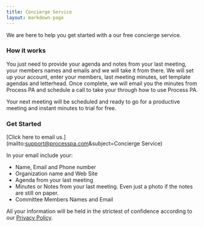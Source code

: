 ```yaml
---
title: Concierge Service
layout: markdown-page
---
```

We are here to help you get started with a our free concierge service.

### How it works

You just need to provide your agenda and notes from your last meeting, your members names and emails and we will take it from there. We will set up your account, enter your members, last meeting minutes, set template agendas and letterhead. Once complete, we will email you the minutes from Process PA and schedule a call to take your through how to use Process PA.

Your next meeting will be scheduled and ready to go for a productive meeting and instant minutes to trial for free.

### Get Started

[Click here to email us.](mailto:support@processpa.com&subject=Concierge Service)

In your email include your:

  * Name, Email and Phone number
  * Organization name and Web Site
  * Agenda from your last meeting
  * Minutes or Notes from your last meeting. Even just a photo if the notes are still on paper.
  * Committee Members Names and Email

All your information will be held in the strictest of confidence according to our [Privacy Policy](http://processpa.com/privacy-policy/).